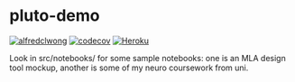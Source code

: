 # pluto-demo

[![alfredclwong](https://circleci.com/gh/alfredclwong/pluto-demo.svg?style=shield)](https://circleci.com/gh/alfredclwong/pluto-demo) [![codecov](https://codecov.io/gh/alfredclwong/pluto-demo/branch/main/graph/badge.svg)](https://codecov.io/gh/alfredclwong/pluto-demo) [![Heroku](https://heroku-badge.herokuapp.com/?app=pluto-demo&style=flat&svg=1)](https://pluto-demo.herokuapp.com/)

Look in src/notebooks/ for some sample notebooks: one is an MLA design tool mockup, another is some of my neuro coursework from uni.
